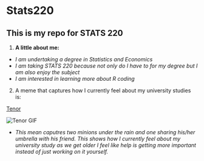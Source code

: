 # **Stats220**

## **This is my repo for STATS 220** 

1. **A little about me:**

* *I am undertaking a degree in Statistics and Economics* 
* *I am taking STATS 220 because not only do I have to for my degree but I am also enjoy the subject*
* *I am interested in learning more about R coding*

2. A meme that captures how I currently feel about my university studies is:

[Tenor](https://tenor.com/)

![Tenor GIF](https://github.com/user-attachments/assets/13d2be38-7758-44aa-8f15-ef87b81434c9)

* *This mean caputres two minions under the rain and one sharing his/her umbrella with his friend. This shows how I currently feel about my university study as we get older I feel like help is getting more important instead of just working on it yourself.*


